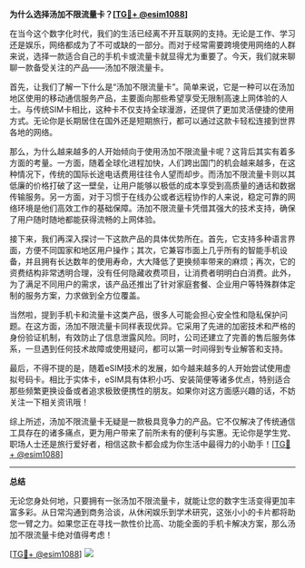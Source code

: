 **为什么选择汤加不限流量卡？[[TG💪+ @esim1088](https://t.me/s/esim1088)]**

在当今这个数字化时代，我们的生活已经离不开互联网的支持。无论是工作、学习还是娱乐，网络都成为了不可或缺的一部分。而对于经常需要跨境使用网络的人群来说，选择一款适合自己的手机卡或流量卡就显得尤为重要了。今天，我们就来聊聊一款备受关注的产品——汤加不限流量卡。

首先，让我们了解一下什么是“汤加不限流量卡”。简单来说，它是一种可以在汤加地区使用的移动通信服务产品，主要面向那些希望享受无限制高速上网体验的人士。与传统SIM卡相比，这种卡不仅支持全球漫游，还提供了更加灵活便捷的使用方式。无论你是长期居住在国外还是短期旅行，都可以通过这款卡轻松连接到世界各地的网络。

那么，为什么越来越多的人开始倾向于使用汤加不限流量卡呢？这背后其实有着多方面的考量。一方面，随着全球化进程加快，人们跨出国门的机会越来越多，在这种情况下，传统的国际长途电话费用往往令人望而却步。而汤加不限流量卡则以其低廉的价格打破了这一壁垒，让用户能够以极低的成本享受到高质量的通话和数据传输服务。另一方面，对于习惯于在线办公或者远程协作的人来说，稳定可靠的网络环境是他们高效工作的基础保障。汤加不限流量卡凭借其强大的技术支持，确保了用户随时随地都能获得流畅的上网体验。

接下来，我们再深入探讨一下这款产品的具体优势所在。首先，它支持多种语言界面，方便不同国家和地区用户操作；其次，它兼容市面上几乎所有的智能手机设备，并且拥有长达数年的使用寿命，大大降低了更换频率带来的麻烦；再次，它的资费结构非常透明合理，没有任何隐藏收费项目，让消费者明明白白消费。此外，为了满足不同用户的需求，该产品还推出了针对家庭套餐、企业用户等特殊群体定制的服务方案，力求做到全方位覆盖。

当然啦，提到手机卡和流量卡这类产品，很多人可能会担心安全性和隐私保护问题。在这方面，汤加不限流量卡同样表现优异。它采用了先进的加密技术和严格的身份验证机制，有效防止了信息泄露风险。同时，公司还建立了完善的售后服务体系，一旦遇到任何技术故障或使用疑问，都可以第一时间得到专业解答和支持。

最后，不得不提的是，随着eSIM技术的发展，如今越来越多的人开始尝试使用虚拟号码卡。相比于实体卡，eSIM具有体积小巧、安装简便等诸多优点，特别适合那些频繁更换设备或者追求极致便携性的朋友。如果你对这方面感兴趣的话，不妨关注一下相关资讯哦！

综上所述，汤加不限流量卡无疑是一款极具竞争力的产品。它不仅解决了传统通信工具存在的诸多痛点，更为用户带来了前所未有的便利与实惠。无论你是学生党、职场人士还是旅行爱好者，相信这款卡都会成为你生活中最得力的小助手！[[TG💪+ @esim1088](https://t.me/s/esim1088)]

---

**总结**

无论您身处何地，只要拥有一张汤加不限流量卡，就能让您的数字生活变得更加丰富多彩。从日常沟通到商务洽谈，从休闲娱乐到学术研究，这张小小的卡片都将助您一臂之力。如果您正在寻找一款性价比高、功能全面的手机卡解决方案，那么汤加不限流量卡绝对值得考虑！

[[TG💪+ @esim1088](https://t.me/s/esim1088)] ![](https://i.postimg.cc/4NQfJmqS/Snipaste-2025-05-13-00-14-12.png)
